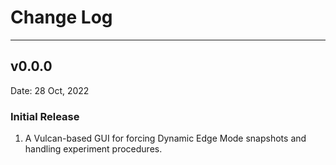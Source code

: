 # **Change Log**

---

## v0.0.0

Date: 28 Oct, 2022

### Initial Release
1. A Vulcan-based GUI for forcing Dynamic Edge Mode snapshots and handling experiment procedures.
<br>
<br>
